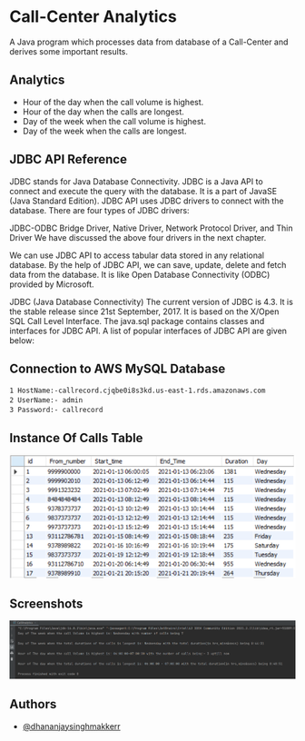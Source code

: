 

# Call-Center Analytics

A Java program which processes data from database of a Call-Center and
derives some important results.




## Analytics


* Hour of the day when the call volume is highest.
* Hour of the day when the calls are longest.
* Day of the week when the call volume is highest.
* Day of the week when the calls are longest.
## JDBC API Reference

JDBC stands for Java Database Connectivity. JDBC is a Java API to connect and execute the query with the database. It is a part of JavaSE (Java Standard Edition). JDBC API uses JDBC drivers to connect with the database. There are four types of JDBC drivers:

JDBC-ODBC Bridge Driver,
Native Driver,
Network Protocol Driver, and
Thin Driver
We have discussed the above four drivers in the next chapter.

We can use JDBC API to access tabular data stored in any relational database. By the help of JDBC API, we can save, update, delete and fetch data from the database. It is like Open Database Connectivity (ODBC) provided by Microsoft.

JDBC (Java Database Connectivity) 
The current version of JDBC is 4.3. It is the stable release since 21st September, 2017. It is based on the X/Open SQL Call Level Interface. The java.sql package contains classes and interfaces for JDBC API. A list of popular interfaces of JDBC API are given below:


## Connection to AWS MySQL Database
```bash
1 HostName:-callrecord.cjqbe0i8s3kd.us-east-1.rds.amazonaws.com 
2 UserName:- admin
3 Password:- callrecord
```

    
## Instance Of Calls Table
![Calls Table Instance](https://github.com/dhananjaySinghMakkerr/Call-Center-Analytics/blob/master/CallsTable.png)



## Screenshots
![App Screenshot](https://github.com/dhananjaySinghMakkerr/Call-Center-Analytics/blob/main/javaPro.png)


## Authors

- [@dhananjaysinghmakkerr](https://www.github.com/dhananjaysinghmakkerr)


